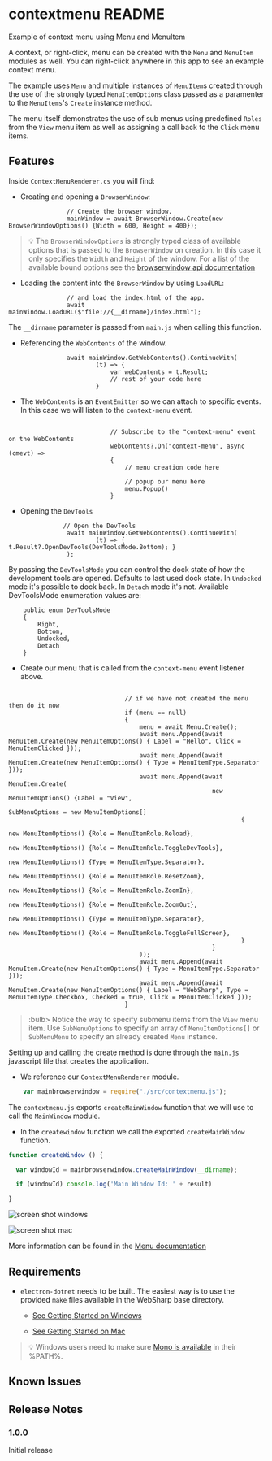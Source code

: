 # contextmenu README

Example of context menu using Menu and MenuItem

A context, or right-click, menu can be created with the <code>Menu</code> and <code>MenuItem</code> modules as well. You can right-click anywhere in this app to see an example context menu.

The example uses `Menu` and multiple instances of `MenuItem`s created through the use of the strongly typed `MenuItemOptions` class passed as a paramenter to the `MenuItems`'s `Create` instance method.

The menu itself demonstrates the use of sub menus using predefined `Roles` from the `View` menu item as well as assigning a call back to the `Click` menu items.

## Features

Inside `ContextMenuRenderer.cs` you will find:

- Creating and opening a `BrowserWindow`:

``` c-sharp
                // Create the browser window.
                mainWindow = await BrowserWindow.Create(new BrowserWindowOptions() {Width = 600, Height = 400});
```

> :bulb: The `BrowserWindowOptions` is strongly typed class of available options that is passed to the `BrowserWindow` on creation.  In this case it only specifies the `Width` and `Height` of the window.  For a list of the available bound options see the [browserwindow api documentation](https://github.com/electron/electron/blob/master/docs/api/browser-window.md#new-browserwindowoptions) 

- Loading the content into the `BrowserWindow` by using `LoadURL`:

``` c-sharp
                // and load the index.html of the app.
                await mainWindow.LoadURL($"file://{__dirname}/index.html");
```

The `__dirname` parameter is passed from `main.js` when calling this function.

- Referencing the `WebContents` of the window.

``` c-sharp
                await mainWindow.GetWebContents().ContinueWith(
                        (t) => { 
                            var webContents = t.Result;
                            // rest of your code here
                        }

```

- The `WebContents` is an `EventEmitter` so we can attach to specific events.  In this case we will listen to the `context-menu` event.

``` c-sharp

                            // Subscribe to the "context-menu" event on the WebContents
                            webContents?.On("context-menu", async (cmevt) => 
                            {
                                // menu creation code here

                                // popup our menu here
                                menu.Popup()
                            }

```


- Opening the `DevTools`

``` c-sharp
               // Open the DevTools
                await mainWindow.GetWebContents().ContinueWith(
                        (t) => { t.Result?.OpenDevTools(DevToolsMode.Bottom); }
                );
```

By passing the `DevToolsMode` you can control the dock state of how the development tools are opened.  Defaults to last used dock state. In `Undocked` mode it's possible to dock back. In `Detach` mode it's not.
  Available DevToolsMode enumeration values are:

``` c-sharp
    public enum DevToolsMode
    {
        Right,
        Bottom,
        Undocked,
        Detach
    }
```

- Create our menu that is called from the `context-menu` event listener above.

``` c-sharp

                                // if we have not created the menu then do it now
                                if (menu == null)
                                {
                                    menu = await Menu.Create();
                                    await menu.Append(await MenuItem.Create(new MenuItemOptions() { Label = "Hello", Click = MenuItemClicked }));
                                    await menu.Append(await MenuItem.Create(new MenuItemOptions() { Type = MenuItemType.Separator }));
                                    await menu.Append(await MenuItem.Create(
                                                        new MenuItemOptions() {Label = "View",
                                                                SubMenuOptions = new MenuItemOptions[]
                                                                {
                                                                    new MenuItemOptions() {Role = MenuItemRole.Reload},
                                                                    new MenuItemOptions() {Role = MenuItemRole.ToggleDevTools},
                                                                    new MenuItemOptions() {Type = MenuItemType.Separator},
                                                                    new MenuItemOptions() {Role = MenuItemRole.ResetZoom},
                                                                    new MenuItemOptions() {Role = MenuItemRole.ZoomIn},
                                                                    new MenuItemOptions() {Role = MenuItemRole.ZoomOut},
                                                                    new MenuItemOptions() {Type = MenuItemType.Separator},
                                                                    new MenuItemOptions() {Role = MenuItemRole.ToggleFullScreen},
                                                                }
                                                        }
                                    ));
                                    await menu.Append(await MenuItem.Create(new MenuItemOptions() { Type = MenuItemType.Separator }));
                                    await menu.Append(await MenuItem.Create(new MenuItemOptions() { Label = "WebSharp", Type = MenuItemType.Checkbox, Checked = true, Click = MenuItemClicked }));
                                }

``` 

> :bulb> Notice the way to specify submenu items from the `View` menu item.  Use `SubMenuOptions` to specify an array of `MenuItemOptions[]` or `SubMenuMenu` to specify an already created `Menu` instance.

Setting up and calling the create method is done through the `main.js` javascript file that creates the application.

- We reference our `ContextMenuRenderer` module.

``` js
    var mainbrowserwindow = require("./src/contextmenu.js");
```
The `contextmenu.js` exports `createMainWindow` function that we will use to call the `MainWindow` module. 

- In the `createwindow` function we call the exported `createMainWindow` function. 

``` js
function createWindow () {

  var windowId = mainbrowserwindow.createMainWindow(__dirname);

  if (windowId) console.log('Main Window Id: ' + result)

}

```

![screen shot windows](images/contextmenu-windows.png)

![screen shot mac](images/contextmenu-mac.png)

More information can be found in the [Menu documentation](https://electron.atom.io/docs/api/menu/#class-menu)

## Requirements

   * `electron-dotnet` needs to be built.  The easiest way is to use the provided `make` files available in the WebSharp base directory.  
   
      * [See Getting Started on Windows](https://github.com/xamarin/WebSharp/blob/master/docs/getting-started/getting-started-dev-windows.md)
   
      * [See Getting Started on Mac](https://github.com/xamarin/WebSharp/blob/master/docs/getting-started/getting-started-dev-mac.md)

> :bulb: Windows users need to make sure [Mono is available](https://github.com/xamarin/WebSharp/blob/master/docs/getting-started/getting-started-dev-windows.md#setting-mono-path) in their %PATH%.

## Known Issues



## Release Notes

### 1.0.0

Initial release
